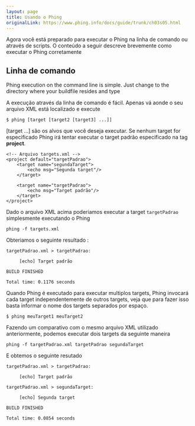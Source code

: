 ```yaml
---
layout: page
title: Usando o Phing
originalLink: https://www.phing.info/docs/guide/trunk/ch03s05.html
---
```


Agora você está preparado para executar o Phing na linha de comando ou através 
de scripts. O conteúdo a seguir descreve brevemente como executar o Phing
corretamente

## Linha de comando

Phing execution on the command line is simple. Just change to the directory where 
your buildfile resides and type

A execução através da linha de comando é fácil. Apenas vá aonde o seu arquivo XML
está localizado e execute

```
$ phing [target [target2 [target3] ...]]
```

[target ...] são os alvos que você deseja executar. Se nenhum target for especificado
Phing irá tentar executar o target padrão especificado na tag **project**.

```
<!-- Arquivo targets.xml -->
<project default="targetPadrao">
    <target name="segundaTarget">
        <echo msg="Segunda target"/>
    </target>
    
    <target name="targetPadrao">
        <echo msg="Target padrão"/>
    </target>
</project>
```

Dado o arquivo XML acima poderiamos executar a target `targetPadrao` simplesmente executando o Phing

```
phing -f targets.xml
```

Obteriamos o seguinte resultado :

```
targetPadrao.xml > targetPadrao:

     [echo] Target padrão

BUILD FINISHED

Total time: 0.1176 seconds
```

Quando Phing é executado para executar multiplos targets, Phing invocará cada
target independentemente de outros targets, veja que para fazer isso basta informar o nome dos targets separados por espaço.

```
$ phing meuTarget1 meuTarget2
```

Fazendo um comparativo com o mesmo arquivo XML utilizado anteriormente, podemos executar dois targets da seguinte maneira

```
phing -f targetPadrao.xml targetPadrao segundaTarget
```

E obtemos o seguinte resutado

```
targetPadrao.xml > targetPadrao:

     [echo] Target padrão

targetPadrao.xml > segundaTarget:

     [echo] Segunda target

BUILD FINISHED

Total time: 0.0854 seconds
```